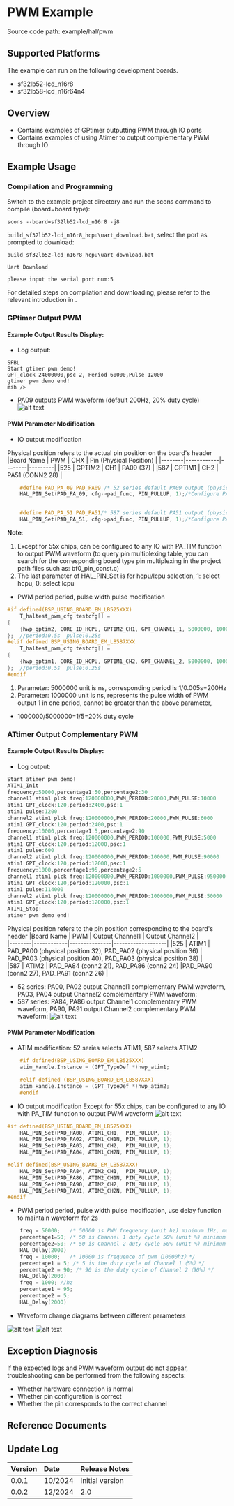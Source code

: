 # PWM Example
Source code path: example/hal/pwm
## Supported Platforms
The example can run on the following development boards.
* sf32lb52-lcd_n16r8
* sf32lb58-lcd_n16r64n4
## Overview
* Contains examples of GPtimer outputting PWM through IO ports
* Contains examples of using Atimer to output complementary PWM through IO


## Example Usage
### Compilation and Programming
Switch to the example project directory and run the scons command to compile (board=board type):
```
scons --board=sf32lb52-lcd_n16r8 -j8
```
`build_sf32lb52-lcd_n16r8_hcpu\uart_download.bat`, select the port as prompted to download:

```
build_sf32lb52-lcd_n16r8_hcpu\uart_download.bat

Uart Download

please input the serial port num:5
```

For detailed steps on compilation and downloading, please refer to the relevant introduction in [](/quickstart/get-started.md).
### GPtimer Output PWM
#### Example Output Results Display:
* Log output:
```
SFBL
Start gtimer pwm demo!
GPT_clock 24000000,psc 2, Period 60000,Pulse 12000
gtimer pwm demo end!
msh />
```
* PA09 outputs PWM waveform (default 200Hz, 20% duty cycle)
![alt text](assets/gptimer_pwm.jpg)
#### PWM Parameter Modification
* IO output modification

Physical position refers to the actual pin position on the board's header
|Board Name  | PWM       | CHX     |   Pin (Physical Position)  |
|--------|------------|--------|---------|
|525    | GPTIM2     | CH1    |    PA09 (37)     |
|587  | GPTIM1     | CH2  |      PA51    (CONN2 28)    |
```c
    #define PAD_PA_09 PAD_PA09 /* 52 series default PA09 output (physical position 37) */
    HAL_PIN_Set(PAD_PA_09, cfg->pad_func, PIN_PULLUP, 1);/*Configure PA09 as GPTIM2_CH1 function*/


    #define PAD_PA_51 PAD_PA51/* 587 series default PA51 output (physical position CONN2 28) */
    HAL_PIN_Set(PAD_PA_51, cfg->pad_func, PIN_PULLUP, 1);/*Configure PA51 as GPTIM1_CH2 function*/
```
**Note**: 
1. Except for 55x chips, can be configured to any IO with PA_TIM function to output PWM waveform (to query pin multiplexing table, you can search for the corresponding board type pin multiplexing in the project path files such as: bf0_pin_const.c)
2. The last parameter of HAL_PIN_Set is for hcpu/lcpu selection, 1: select hcpu, 0: select lcpu 
* PWM period period, pulse width pulse modification

```c
#if defined(BSP_USING_BOARD_EM_LB525XXX)
    T_haltest_pwm_cfg testcfg[] =
{
    {hwp_gptim2, CORE_ID_HCPU, GPTIM2_CH1, GPT_CHANNEL_1, 5000000, 1000000, 0},
};  //period:0.5s  pulse:0.25s
#elif defined BSP_USING_BOARD_EM_LB587XXX
    T_haltest_pwm_cfg testcfg[] =
{
    {hwp_gptim1, CORE_ID_HCPU, GPTIM1_CH2, GPT_CHANNEL_2, 5000000, 1000000, 0},
};  //period:0.5s  pulse:0.25s
#endif
```
1. Parameter: 5000000 unit is ns, corresponding period is 1/0.005s=200Hz
2. Parameter: 1000000 unit is ns, represents the pulse width of PWM output 1 in one period, cannot be greater than the above parameter,
- 1000000/5000000=1/5=20% duty cycle
### ATtimer Output Complementary PWM
#### Example Output Results Display:
* Log output:
```c
Start atimer pwm demo!
ATIM1_Init
frequency:50000,percentage1:50,percentage2:30
channel1 atim1 plck freq:120000000,PWM_PERIOD:20000,PWM_PULSE:10000
atim1 GPT_clock:120,period:2400,psc:1
atim1 pulse:1200
channel2 atim1 plck freq:120000000,PWM_PERIOD:20000,PWM_PULSE:6000
atim1 GPT_clock:120,period:2400,psc:1
frequency:10000,percentage1:5,percentage2:90
channel1 atim1 plck freq:120000000,PWM_PERIOD:100000,PWM_PULSE:5000
atim1 GPT_clock:120,period:12000,psc:1
atim1 pulse:600
channel2 atim1 plck freq:120000000,PWM_PERIOD:100000,PWM_PULSE:90000
atim1 GPT_clock:120,period:12000,psc:1
frequency:1000,percentage1:95,percentage2:5
channel1 atim1 plck freq:120000000,PWM_PERIOD:1000000,PWM_PULSE:950000
atim1 GPT_clock:120,period:120000,psc:1
atim1 pulse:114000
channel2 atim1 plck freq:120000000,PWM_PERIOD:1000000,PWM_PULSE:50000
atim1 GPT_clock:120,period:120000,psc:1
ATIM1_Stop!
atimer pwm demo end!
```
Physical position refers to the pin position corresponding to the board's header
|Board Name  | PWM       | Output Channel1     | Output Channel2   |    
|--------|------------|---------------|-------------------|
|525    | ATIM1     | PAD_PA00 (physical position 32), PAD_PA02 (physical position 36)   | PAD_PA03 (physical position 40), PAD_PA03 (physical position 38)    |   
|587  | ATIM2     | PAD_PA84 (conn2 21), PAD_PA86 (conn2 24) |PAD_PA90 (conn2 27), PAD_PA91 (conn2 26)  |
* 52 series: PA00, PA02 output Channel1 complementary PWM waveform, PA03, PA04 output Channel2 complementary PWM waveform:
* 587 series: PA84, PA86 output Channel1 complementary PWM waveform, PA90, PA91 output Channel2 complementary PWM waveform:
![alt text](assets/atimer_ch1_ch2_pwm-1.jpg)
#### PWM Parameter Modification
* ATIM modification: 52 series selects ATIM1, 587 selects ATIM2
```c
    #if defined(BSP_USING_BOARD_EM_LB525XXX)
    atim_Handle.Instance = (GPT_TypeDef *)hwp_atim1;

    #elif defined (BSP_USING_BOARD_EM_LB587XXX)
    atim_Handle.Instance = (GPT_TypeDef *)hwp_atim2;
    #endif
```
* IO output modification
Except for 55x chips, can be configured to any IO with PA_TIM function to output PWM waveform
![alt text](assets/image-1.png)
```c
#if defined(BSP_USING_BOARD_EM_LB525XXX)
	HAL_PIN_Set(PAD_PA00, ATIM1_CH1,  PIN_PULLUP, 1);
    HAL_PIN_Set(PAD_PA02, ATIM1_CH1N, PIN_PULLUP, 1);
    HAL_PIN_Set(PAD_PA03, ATIM1_CH2,  PIN_PULLUP, 1);
    HAL_PIN_Set(PAD_PA04, ATIM1_CH2N, PIN_PULLUP, 1);

#elif defined(BSP_USING_BOARD_EM_LB587XXX)
    HAL_PIN_Set(PAD_PA84, ATIM2_CH1,  PIN_PULLUP, 1);
    HAL_PIN_Set(PAD_PA86, ATIM2_CH1N, PIN_PULLUP, 1);
    HAL_PIN_Set(PAD_PA90, ATIM2_CH2,  PIN_PULLUP, 1);
    HAL_PIN_Set(PAD_PA91, ATIM2_CH2N, PIN_PULLUP, 1);
#endif
```
* PWM period period, pulse width pulse modification, use delay function to maintain waveform for 2s
```c
    freq = 50000;   /* 50000 is PWM frequency (unit hz) minimum 1Hz, maximum 200000Hz */
    percentage1=50; /* 50 is Channel 1 duty cycle 50% (unit %) minimum 0(0%), maximum 100(100%)*/
    percentage2=50; /* 50 is Channel 2 duty cycle 50% (unit %) minimum 0(0%), maximum 100(100%)*/
    HAL_Delay(2000)
    freq = 10000;   /* 10000 is frequence of pwm（10000hz）*/
    percentage1 = 5; /* 5 is the duty cycle of Channel 1（5%）*/
    percentage2 = 90; /* 90 is the duty cycle of Channel 2（90%）*/
    HAL_Delay(2000)
    freq = 1000; //hz
    percentage1 = 95;
    percentage2 = 5;
    HAL_Delay(2000)
```
* Waveform change diagrams between different parameters

![alt text](./assets/change1.png)
![alt text](./assets/change2.png)


## Exception Diagnosis
If the expected logs and PWM waveform output do not appear, troubleshooting can be performed from the following aspects:
* Whether hardware connection is normal
* Whether pin configuration is correct 
* Whether the pin corresponds to the correct channel 

## Reference Documents

## Update Log
|Version |Date   |Release Notes |
|:---|:---|:---|
|0.0.1 |10/2024 |Initial version |
|0.0.2 |12/2024 |2.0 |
